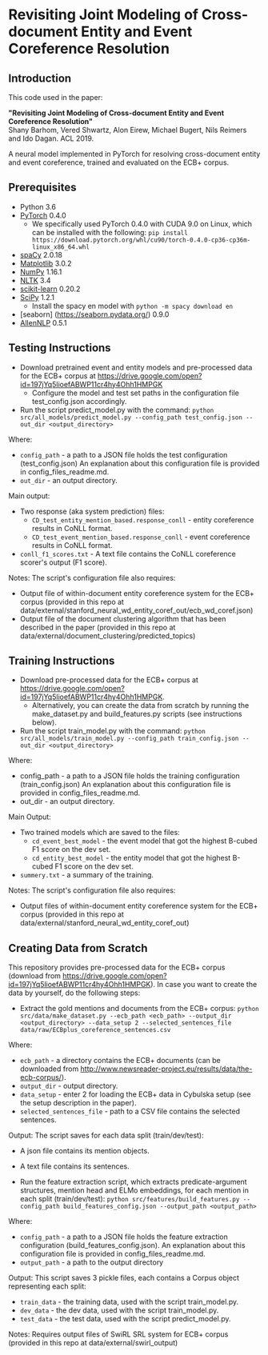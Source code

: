 # Revisiting Joint Modeling of Cross-document Entity and Event Coreference Resolution

## Introduction
This code used in the paper:

<b>"Revisiting Joint Modeling of Cross-document Entity and Event Coreference Resolution"</b><br/>
Shany Barhom, Vered Shwartz, Alon Eirew, Michael Bugert, Nils Reimers and Ido Dagan. ACL 2019.

A neural model implemented in PyTorch for resolving cross-document entity and event coreference,
trained and evaluated on the ECB+ corpus.

## Prerequisites
* Python 3.6
* [PyTorch](https://pytorch.org/) 0.4.0
    * We specifically used PyTorch 0.4.0 with CUDA 9.0 on Linux, which can be installed with the following:
    `pip install https://download.pytorch.org/whl/cu90/torch-0.4.0-cp36-cp36m-linux_x86_64.whl`
* [spaCy](https://spacy.io/) 2.0.18
* [Matplotlib](https://matplotlib.org/) 3.0.2
* [NumPy](https://www.numpy.org/) 1.16.1
* [NLTK](https://www.nltk.org/) 3.4
* [scikit-learn](https://scikit-learn.org/) 0.20.2
* [SciPy](https://www.scipy.org/) 1.2.1
    * Install the spacy en model with `python -m spacy download en`
* [seaborn] (https://seaborn.pydata.org/) 0.9.0
* [AllenNLP](https://allennlp.org/) 0.5.1

## Testing Instructions
* Download pretrained event and entity models and pre-processed data for the ECB+ corpus at https://drive.google.com/open?id=197jYq5lioefABWP11cr4hy4Ohh1HMPGK
    * Configure the model and test set paths in the configuration file test_config.json accordingly.
* Run the script predict_model.py with the command:
    `python src/all_models/predict_model.py --config_path test_config.json --out_dir <output_directory>`

Where:
* `config_path` - a path to a JSON file holds the test configuration (test_config.json)
     An explanation about this configuration file is provided in config_files_readme.md.
* `out_dir` - an output directory.

Main output:
* Two response (aka system prediction) files:
   * `CD_test_entity_mention_based.response_conll` - entity coreference results in CoNLL format.
   * `CD_test_event_mention_based.response_conll` - event coreference results in CoNLL format.
* `conll_f1_scores.txt` - A text file contains the CoNLL coreference scorer's output (F1 score).

Notes:
   The script's configuration file also requires: 
   * Output file of within-document entity coreference system for the ECB+ corpus (provided in this repo at             data/external/stanford_neural_wd_entity_coref_out/ecb_wd_coref.json)
   * Output file of the document clustering algorithm that has been described in the paper (provided in this repo at data/external/document_clustering/predicted_topics)

## Training Instructions
* Download pre-processed data for the ECB+ corpus at https://drive.google.com/open?id=197jYq5lioefABWP11cr4hy4Ohh1HMPGK.
    * Alternatively, you can create the data from scratch by running the make_dataset.py and build_features.py
    scripts (see instructions below).
* Run the script train_model.py with the command:
   `python src/all_models/train_model.py --config_path train_config.json --out_dir <output_directory>`

Where:
* config_path - a path to a JSON file holds the training configuration (train_config.json)
   An explanation about this configuration file is provided in config_files_readme.md.
* out_dir - an output directory.

Main Output:
* Two trained models which are saved to the files:
    * `cd_event_best_model` - the event model that got the highest B-cubed F1 score on the dev set.
    * `cd_entity_best_model` - the entity model that got the highest B-cubed F1 score on the dev set.
* `summery.txt` - a summary of the training.

Notes:
   The script's configuration file also requires: 
   * Output files of within-document entity coreference system for the ECB+ corpus (provided in this repo at             data/external/stanford_neural_wd_entity_coref_out)
 

## Creating Data from Scratch
This repository provides pre-processed data for the ECB+ corpus (download from https://drive.google.com/open?id=197jYq5lioefABWP11cr4hy4Ohh1HMPGK).
In case you want to create the data by yourself, do the following steps:

* Extract the gold mentions and documents from the ECB+ corpus:
    `python src/data/make_dataset.py --ecb_path <ecb_path> --output_dir <output_directory> --data_setup 2 --selected_sentences_file       data/raw/ECBplus_coreference_sentences.csv`

Where:
* `ecb_path` - a directory contains the ECB+ documents (can be downloaded from http://www.newsreader-project.eu/results/data/the-ecb-corpus/).
* `output_dir` - output directory.
* `data_setup` - enter 2 for loading the ECB+ data in Cybulska setup (see the setup description in the paper).
* `selected_sentences_file` - path to a CSV file contains the selected sentences.

Output:
The script saves for each data split (train/dev/test):
* A json file contains its mention objects.
* A text file contains its sentences.

* Run the feature extraction script, which extracts predicate-argument structures,
  mention head and ELMo embeddings, for each mention in each split (train/dev/test):
    `python src/features/build_features.py --config_path build_features_config.json --output_path <output_path>`

Where:
* `config_path` - a path to a JSON file holds the feature extraction configuration (build_features_config.json).
                  An explanation about this configuration file is provided in config_files_readme.md.
* `output_path` - a path to the output directory

Output:
This script saves 3 pickle files, each contains a Corpus object representing each split:
* `train_data` - the training data, used with the script train_model.py.
* `dev_data` - the dev data, used with the script train_model.py.
* `test_data` - the test data, used with the script predict_model.py.

Notes:
   Requires output files of SwiRL SRL system for ECB+ corpus (provided in this repo at data/external/swirl_output)


